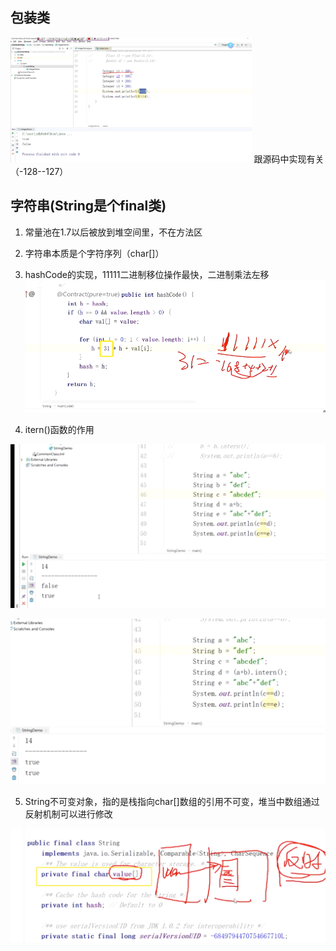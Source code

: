  ## 包装类 
<img src="https://raw.githubusercontent.com/zhouyubiu/gitnotes_images/master/gitnote/2020/03/29/1585497083513-1585497083515.png" weight=400 height=200/>
跟源码中实现有关（-128--127）

## 字符串(String是个final类)
1. 常量池在1.7以后被放到堆空间里，不在方法区
2. 字符串本质是个字符序列（char[]）
3. hashCode的实现，11111二进制移位操作最快，二进制乘法左移 
![title](https://raw.githubusercontent.com/zhouyubiu/gitnotes_images/master/gitnote/2020/03/30/1585498412135-1585498412138.png)

4. itern()函数的作用

![title](https://raw.githubusercontent.com/zhouyubiu/gitnotes_images/master/gitnote/2020/03/30/1585504961487-1585504961491.png)

![title](https://raw.githubusercontent.com/zhouyubiu/gitnotes_images/master/gitnote/2020/03/30/1585505013939-1585505013941.png)

5. String不可变对象，指的是栈指向char[]数组的引用不可变，堆当中数组通过反射机制可以进行修改

![title](https://raw.githubusercontent.com/zhouyubiu/gitnotes_images/master/gitnote/2020/03/30/1585504216545-1585504216548.png)

